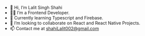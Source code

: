 - 👋 Hi, I’m Lalit Singh Shahi
- 👨‍💻 I’m a Frontend Developer.
- 🌱 Currently learning Typescript and Firebase.
- 💞️ I’m looking to collaborate on React and React Native Projects.
- 📫 Contact me at shahiLalit002@gmail.com

<!---
ShahiLalit/ShahiLalit is a ✨ special ✨ repository because its `README.md` (this file) appears on your GitHub profile.
You can click the Preview link to take a look at your changes.
--->
